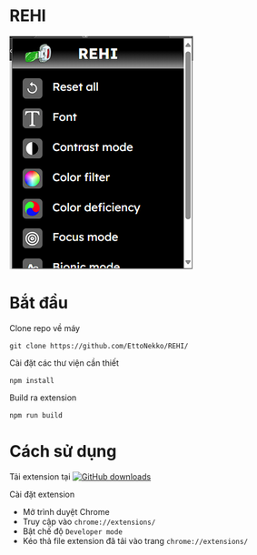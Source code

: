 
# REHI
![alt text](image.png)


# Bắt đầu
Clone repo về máy
```
git clone https://github.com/EttoNekko/REHI/
```

Cài đặt các thư viện cần thiết
```
npm install
```

Build ra extension
```
npm run build
```

# Cách sử dụng
Tải extension tại 
[![GitHub downloads](https://img.shields.io/github/release/EttoNekko/REHI.svg?maxAge=3600&label=Stable&labelColor=06599d&color=043b69)](https://github.com/EttoNekko/REHI/releases)

Cài đặt extension
- Mở trình duyệt Chrome
- Truy cập vào `chrome://extensions/`
- Bật chế độ `Developer mode`
- Kéo thả file extension đã tải vào trang `chrome://extensions/`
